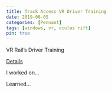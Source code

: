 ```yaml
---
title: Track Access VR Driver Training
date: 2019-08-05
categories: [Pennant]
tags: [windows, vr, oculus rift]
pin: true
---
```


VR Rail’s Driver Training 

[Details](https://www.pennantplc.com/driver-training-2/)


I worked on...


Learned...

